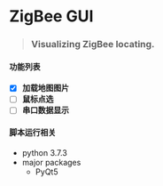 # ZigBee GUI
> ### Visualizing ZigBee locating.

#### 功能列表
- [x] **加载地图图片**
- [ ] **鼠标点选**
- [ ] **串口数据显示**

#### 脚本运行相关
* python 3.7.3
* major packages
	- PyQt5
